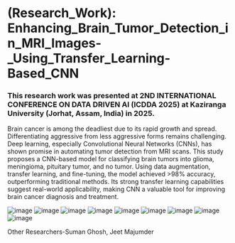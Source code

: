 # (Research_Work): Enhancing_Brain_Tumor_Detection_in_MRI_Images-_Using_Transfer_Learning-Based_CNN
### This research work was presented at 2ND INTERNATIONAL CONFERENCE ON DATA DRIVEN AI (ICDDA 2025) at Kaziranga University (Jorhat, Assam, India) in 2025.

Brain cancer is among the deadliest due to its rapid growth and spread. Differentiating aggressive from less aggressive forms remains challenging. Deep learning, especially Convolutional Neural Networks (CNNs), has shown promise in automating tumor detection from MRI scans. This study proposes a CNN-based model for classifying brain tumors into glioma, meningioma, pituitary tumor, and no tumor. Using data augmentation, transfer learning, and fine-tuning, the model achieved >98% accuracy, outperforming traditional methods. Its strong transfer learning capabilities suggest real-world applicability, making CNN a valuable tool for improving brain cancer diagnosis and treatment.

![image](https://github.com/user-attachments/assets/6a35d906-f310-483f-8aa7-3c13d44312d7)
![image](https://github.com/user-attachments/assets/d02a44af-2115-415a-8b7c-674a8de0c2e5)
![image](https://github.com/user-attachments/assets/076a6191-9b05-4267-818d-337af2093b61)
![image](https://github.com/user-attachments/assets/cf3ead09-9ce6-4b0b-abe0-5fc93c0699d8)
![image](https://github.com/user-attachments/assets/92855d52-2a88-4c5b-bc27-280f0643092c)
![image](https://github.com/user-attachments/assets/6e5c54b0-31dd-4c03-95b3-be7dd115d880)
![image](https://github.com/user-attachments/assets/11d7b472-9dce-47cd-8e1e-765e03ea0354)
![image](https://github.com/user-attachments/assets/77c676fb-221e-4a84-93c2-70682ce67662)
![image](https://github.com/user-attachments/assets/3fcf76a0-5a2b-4c44-ba4c-47276a2f603e)

Other Researchers-Suman Ghosh, Jeet Majumder
